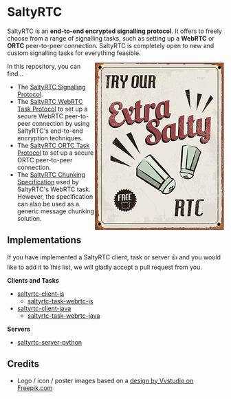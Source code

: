 # SaltyRTC

SaltyRTC is an **end-to-end encrypted signalling protocol**. It offers
to freely choose from a range of signalling tasks, such as setting up a
**WebRTC** or **ORTC** peer-to-peer connection. SaltyRTC is completely
open to new and custom signalling tasks for everything feasible.

<img src="media/try_our_rtc_300px.png" align="right" />

In this repository, you can find...

* The [SaltyRTC Signalling Protocol](Protocol.md).
* The [SaltyRTC WebRTC Task Protocol](Task-WebRTC.md) to set up a
  secure WebRTC peer-to-peer connection by using SaltyRTC's end-to-end
  encryption techniques.
* The [SaltyRTC ORTC Task Protocol](Task-ORTC.md) to set up a secure
  ORTC peer-to-peer connection.
* The [SaltyRTC Chunking Specification](Chunking.md) used by SaltyRTC's
  WebRTC task. However, the specification can also be used as a generic
  message chunking solution.

## Implementations

If you have implemented a SaltyRTC client, task or server :+1: and you would like to add it to this list, we will gladly accept a pull request from you.

**Clients and Tasks**

* [saltyrtc-client-js](https://github.com/saltyrtc/saltyrtc-client-js)
    - [saltyrtc-task-webrtc-js](https://github.com/saltyrtc/saltyrtc-task-webrtc-js)
* [saltyrtc-client-java](https://github.com/saltyrtc/saltyrtc-client-java)
    - [saltyrtc-task-webrtc-java](https://github.com/saltyrtc/saltyrtc-task-webrtc-java)

**Servers**

* [saltyrtc-server-python](https://github.com/saltyrtc/saltyrtc-server-python)

## Credits

* Logo / icon / poster images based on a [design by Vvstudio on
  Freepik.com](http://www.freepik.com/free-vector/try-our-extra-salty-products_822392.htm)
